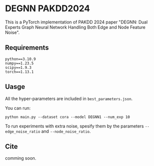 # DEGNN PAKDD2024
This is a PyTorch implementation of PAKDD 2024 paper "DEGNN: Dual Experts Graph Neural Network Handling Both Edge and Node Feature Noise".

## Requirements
```
python==3.10.9
numpy==1.23.5
scipy==1.9.3
torch==1.13.1
```

## Uasge
All the hyper-parameters are included in `best_parameters.json`.

You can run:
```
python main.py --dataset cora --model DEGNN1 --num_exp 10
```
To run experiments with extra noise, spesify them by the parameters `--edge_noise_ratio` and `--node_noise_ratio`.

## Cite
comming soon.
